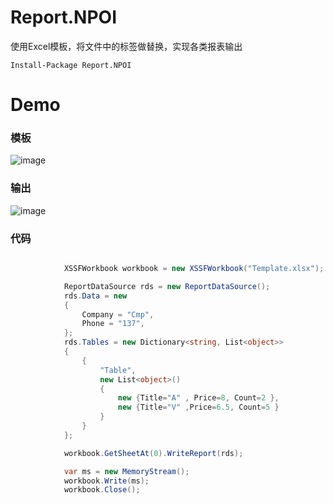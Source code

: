 # Report.NPOI
使用Excel模板，将文件中的标签做替换，实现各类报表输出

```
Install-Package Report.NPOI
```

# Demo

### 模板

![image](https://github.com/TimChen44/Report.NPOI/raw/master/doc/a.png)
 
### 输出

![image](https://github.com/TimChen44/Report.NPOI/raw/master/doc/b.png)

### 代码

``` csharp

            XSSFWorkbook workbook = new XSSFWorkbook("Template.xlsx");

            ReportDataSource rds = new ReportDataSource();
            rds.Data = new
            {
                Company = "Cmp",
                Phone = "137",
            };
            rds.Tables = new Dictionary<string, List<object>>
            {
                {
                    "Table",
                    new List<object>()
                    {
                        new {Title="A" , Price=8, Count=2 },
                        new {Title="V" ,Price=6.5, Count=5 }
                    }
                }
            };

            workbook.GetSheetAt(0).WriteReport(rds);

            var ms = new MemoryStream();
            workbook.Write(ms);
            workbook.Close();

```
